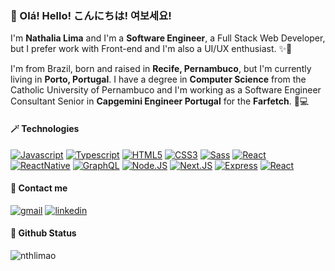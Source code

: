 <!-- 👓 Intro -->

### 👋 Olá! Hello! こんにちは! 여보세요!
I'm **Nathalia Lima** and I'm a **Software Engineer**, a Full Stack Web Developer, but I prefer work with Front-end and I'm also a UI/UX enthusiast. ✨🦄

I'm from Brazil, born and raised in **Recife, Pernambuco**, but I'm currently living in **Porto, Portugal**. I have a degree in **Computer Science** from the Catholic University of Pernambuco and I'm working as a Software Engineer Consultant Senior in **Capgemini Engineer Portugal** for the **Farfetch**. 🌈💻

<!-- 🎈 Tech -->

#### 🪄 Technologies
[![Javascript](https://img.shields.io/badge/javascript-0d1117?style=for-the-badge&logo=javascript)](https://developer.mozilla.org/en-US/docs/Web/JavaScript)
[![Typescript](https://img.shields.io/badge/Typescript-0d1117?style=for-the-badge&logo=typescript)](https://www.typescriptlang.org/)
[![HTML5](https://img.shields.io/badge/HTML5-0d1117?style=for-the-badge&logo=html5)](https://www.w3.org/html/)
[![CSS3](https://img.shields.io/badge/CSS3-0d1117?style=for-the-badge&logo=css3&logoColor=1572b6)](https://www.w3schools.com/css/)
[![Sass](https://img.shields.io/badge/Sass-0d1117?style=for-the-badge&logo=sass)](https://sass-lang.com/)
[![React](https://img.shields.io/badge/React-0d1117?style=for-the-badge&logo=react)](https://reactjs.org)
[![ReactNative](https://img.shields.io/badge/React%20Native-0d1117?style=for-the-badge&logo=react)](https://reactnative.dev/)
[![GraphQL](https://img.shields.io/badge/GraphQL-0d1117?style=for-the-badge&logo=graphql&logoColor=e10098)](https://graphql.org/)
[![Node.JS](https://img.shields.io/badge/Node.JS-0d1117?style=for-the-badge&logo=nodedotjs)](https://nodejs.org/)
[![Next.JS](https://img.shields.io/badge/Next.JS-0d1117?style=for-the-badge&logo=nextdotjs)](https://nextjs.org)
[![Express](https://img.shields.io/badge/Express-0d1117?style=for-the-badge&logo=express)](https://reactnative.dev/)
[![React](https://img.shields.io/badge/React-0d1117?style=for-the-badge&logo=react)](https://reactnative.dev/)

<!-- 📨 Contact -->

#### 🔭 Contact me 
[![gmail](https://img.shields.io/badge/gmail-24BADC?style=for-the-badge&logo=gmail&logoColor=FFFFFF)](mailto:nthlimao.contato@gmail.com)
[![linkedin](https://img.shields.io/badge/linkedin-0A66C2?style=for-the-badge&logo=linkedin&logoColor=white)](https://www.linkedin.com/)

<!-- 💻 Status -->

#### 📰 Github Status 
![nthlimao](https://github-readme-stats.vercel.app/api?username=nthlimao&show_icons=true&icon_color=29CBD8&title_color=29CBD8&bg_color=0d1117&text_color=FFFFFF&hide_border=enable&locale=en)
